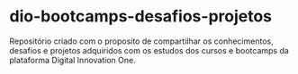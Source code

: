 # dio-bootcamps-desafios-projetos
Repositório criado com o proposito de compartilhar os conhecimentos, desafios e projetos adquiridos com os estudos dos cursos e bootcamps da plataforma Digital Innovation One.
